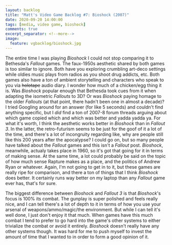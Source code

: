 ```yaml
---
layout: backlog
title: "Matt's Video Game Backlog #7: Bioshock (2007)"
date: 2020-09-20 14:00:00
tags: [media, video game, bioshock]
comments: true
excerpt_separator: <!--more-->
image:
  feature: vgbacklog/bioshock.jpg
---
```


The entire time I was playing _Bioshock_ I could not stop comparing it to Bethesda's _Fallout_ games. The faux-1950s aesthetic shared by both games is too similar to ignore. Both have you exploring crumbling art-deco settings while oldies music plays from radios as you shoot drug addicts, etc. Both games also have a ton of ambient storytelling and characters who speak to you via ~~holotape~~ audio diary. I wonder how much of a chicken/egg thing it is. Was _Bioshock_ popular enough that Bethesda took cues from it when adapting the isometric _Fallouts_ to 3D? Or was _Bioshock_ paying homage to the older _Fallouts_ (at that point, there hadn't been one in almost a decade)? I tried Googling around for an answer (for like 5 seconds) and couldn't find anything specific, but I _did_ find a ton of 2007-8 forum threads arguing about which game copied which and which was better and yadda yadda ya. For what it's worth, I think the aesthetic works better in _Bioshock_ than in _Fallout 3_. In the latter, the retro-futurism seems to be just for the goof of it a lot of the time, and there's a lot of incongruity regarding like, why are people still like this 200 years after the apocalypse? I could go on, but so many people have talked about the _Fallout_ games and this isn't a _Fallout_ post. _Bioshock_, meanwhile, actualy takes place in 1960, so it's got that going for it in terms of making sense. At the same time, a lot could probably be said on the topic of how much sense Rapture makes as a place, and the politics of Andrew Ryan or whatever. Again, I'm not going to get in to it, but these games are really ripe for comparison, and there a ton of things that I think _Bioshock_ does better. It certainly runs way better on my laptop than any _Fallout_ game ever has, that's for sure.

The biggest difference between _Bioshock_ and _Fallout 3_ is that _Bioshock_'s focus is 100% its combat. The gunplay is super polished and feels really nice, and I can tell there's a lot of depth to it in terms of how you use your arsenal of weapons/ammo/magic/the environment. But while I can tell it's well done, I just don't enjoy it that much. When games have this much combat I tend to prefer to go hard into the game's other systems to either trivialize the combat or avoid it entirely. _Bioshock_ doesn't really have any other systems though. It was hard for me to push myself to invest the amount of time that I wanted to in order to form a good opinion of it.
